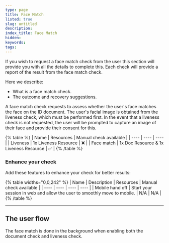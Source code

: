 ```yaml
---
type: page
title: Face Match
listed: true
slug: untitled
description: 
index_title: Face Match
hidden: 
keywords: 
tags: 
---
```


If you wish to request a face match check from the user this section will provide you with all the details to complete this. Each check will provide a report of the result from the face match check.

Here we describe:

- What is a face match check.
- The outcome and recovery suggestions.

A face match check requests to assess whether the user's face matches the face on the ID document. The user's facial image is obtained from the liveness check, which must be performed first. In the event that a liveness check is not requested, the user will be prompted to capture an image of their face and provide their consent for this.

{% table %}
| Name | Resources | Manual check available | 
| ---- | ---- | ---- | 
| Liveness | 1x Liveness Resource | ❌ | 
| Face match | 1x Doc Resource & 1x Liveness Resource | ✅ | 
{% /table %}

### Enhance your check

Add these features to enhance your check for better results:

{% table widths="0,0,242" %}
| Name | Description | Resources | Manual check available | 
| ---- | ---- | ---- | ---- | 
| Mobile hand off | Start your session in web and allow the user to smoothly move to mobile. | N/A | N/A | 
{% /table %}

---

## The user flow

The face match is done in the background when enabling both the document check and liveness check.